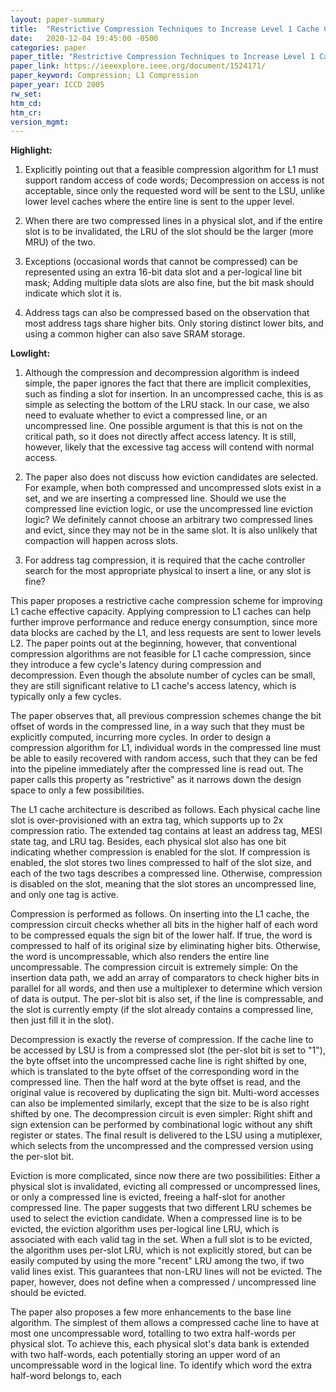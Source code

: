 ```yaml
---
layout: paper-summary
title:  "Restrictive Compression Techniques to Increase Level 1 Cache Capacity"
date:   2020-12-04 19:45:00 -0500
categories: paper
paper_title: "Restrictive Compression Techniques to Increase Level 1 Cache Capacity"
paper_link: https://ieeexplore.ieee.org/document/1524171/
paper_keyword: Compression; L1 Compression
paper_year: ICCD 2005
rw_set:
htm_cd:
htm_cr:
version_mgmt:
---
```


**Highlight:**

1. Explicitly pointing out that a feasible compression algorithm for L1 must support random access of code words;
   Decompression on access is not acceptable, since only the requested word will be sent to the LSU, unlike lower
   level caches where the entire line is sent to the upper level.

2. When there are two compressed lines in a physical slot, and if the entire slot is to be invalidated, the LRU of the 
   slot should be the larger (more MRU) of the two.

3. Exceptions (occasional words that cannot be compressed) can be represented using an extra 16-bit data slot and a 
   per-logical line bit mask; Adding multiple data slots are also fine, but the bit mask should indicate which slot
   it is.

4. Address tags can also be compressed based on the observation that most address tags share higher bits. Only storing
   distinct lower bits, and using a common higher can also save SRAM storage.

**Lowlight:**

1. Although the compression and decompression algorithm is indeed simple, the paper ignores the fact that
   there are implicit complexities, such as finding a slot for insertion. In an uncompressed cache, this is
   as simple as selecting the bottom of the LRU stack. In our case, we also need to evaluate whether to evict
   a compressed line, or an uncompressed line. 
   One possible argument is that this is not on the critical path, so it does not directly affect access latency.
   It is still, however, likely that the excessive tag access will contend with normal access.

2. The paper also does not discuss how eviction candidates are selected. For example, when both compressed and 
   uncompressed slots exist in a set, and we are inserting a compressed line. Should we use the compressed line
   eviction logic, or use the uncompressed line eviction logic?
   We definitely cannot choose an arbitrary two compressed lines and evict, since they may not be in the same
   slot. It is also unlikely that compaction will happen across slots.

3. For address tag compression, it is required that the cache controller search for the most appropriate physical
   to insert a line, or any slot is fine?

This paper proposes a restrictive cache compression scheme for improving L1 cache effective capacity.
Applying compression to L1 caches can help further improve performance and reduce energy consumption, since
more data blocks are cached by the L1, and less requests are sent to lower levels L2.
The paper points out at the beginning, however, that conventional compression algorithms are not feasible for L1
cache compression, since they introduce a few cycle's latency during compression and decompression. Even though
the absolute number of cycles can be small, they are still significant relative to L1 cache's access latency,
which is typically only a few cycles.

The paper observes that, all previous compression schemes change the bit offset of words in the compressed line, in a 
way such that they must be explicitly computed, incurring more cycles. 
In order to design a compression algorithm for L1, individual words in the compressed line must be able to easily 
recovered with random access, such that they can be fed into the pipeline immediately after the compressed line 
is read out. The paper calls this property as "restrictive" as it narrows down the design space to only a few 
possibilities.

The L1 cache architecture is described as follows. Each physical cache line slot is over-provisioned with an extra tag,
which supports up to 2x compression ratio. The extended tag contains at least an address tag, MESI state tag, and 
LRU tag. Besides, each physical slot also has one bit indicating whether compression is enabled for the slot. If
compression is enabled, the slot stores two lines compressed to half of the slot size, and each of the two tags 
describes a compressed line. Otherwise, compression is disabled on the slot, meaning that the slot stores an 
uncompressed line, and only one tag is active.

Compression is performed as follows. On inserting into the L1 cache, the compression circuit checks whether all bits in
the higher half of each word to be compressed equals the sign bit of the lower half. If true, the word is compressed to
half of its original size by eliminating higher bits. Otherwise, the word is uncompressable, which also renders the 
entire line uncompressable. 
The compression circuit is extremely simple: On the insertion data path, we add an array of 
comparators to check higher bits in parallel for all words, and then use a multiplexer to determine which version of 
data is output. The per-slot bit is also set, if the line is compressable, and the slot is currently empty (if the
slot already contains a compressed line, then just fill it in the slot).

Decompression is exactly the reverse of compression. If the cache line to be accessed by LSU is from a compressed slot 
(the per-slot bit is set to "1"), the byte offset into the uncompressed cache line is right shifted by one, which
is translated to the byte offset of the corresponding word in the compressed line. Then the half word at the byte offset
is read, and the original value is recovered by duplicating the sign bit.
Multi-word accesses can also be implemented similarly, except that the size to be is also right shifted by one.
The decompression circuit is even simpler: Right shift and sign extension can be performed by combinational logic 
without any shift register or states. The final result is delivered to the LSU using a mutiplexer, which selects from
the uncompressed and the compressed version using the per-slot bit.

Eviction is more complicated, since now there are two possibilities: Either a physical slot is invalidated, evicting 
all compressed or uncompressed lines, or only a compressed line is evicted, freeing a half-slot for another 
compressed line.
The paper suggests that two different LRU schemes be used to select the eviction candidate. When a compressed line is
to be evicted, the eviction algorithm uses per-logical line LRU, which is associated with each valid tag in the set.
When a full slot is to be evicted, the algorithm uses per-slot LRU, which is not explicitly stored, but can be 
easily computed by using the more "recent" LRU among the two, if two valid lines exist. This guarantees that non-LRU
lines will not be evicted.
The paper, however, does not define when a compressed / uncompressed line should be evicted.

The paper also proposes a few more enhancements to the base line algorithm. The simplest of them allows a compressed 
cache line to have at most one uncompressable word, totalling to two extra half-words per physical slot. 
To achieve this, each physical slot's data bank is extended with two half-words, each potentially storing an upper 
word of an uncompressable word in the logical line. To identify which word the extra half-word belongs to, each
